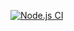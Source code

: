 [![Node.js CI](https://github.com/Go1dExperience/React-AirBnB/actions/workflows/node.js.yml/badge.svg)](https://github.com/Go1dExperience/React-AirBnB/actions/workflows/node.js.yml)